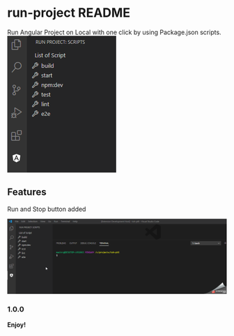 # run-project README

Run Angular Project on Local with one click by using Package.json scripts.
![runProjectView](runProjectView.png)

## Features

Run and Stop button added


![demo](demo.gif)


### 1.0.0

**Enjoy!**

